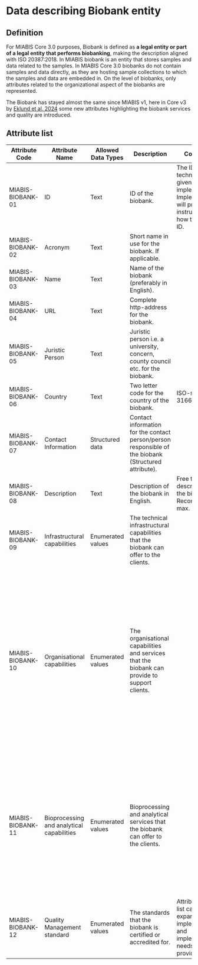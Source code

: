 # Data describing Biobank entity

## Definition
For MIABIS Core 3.0 purposes, Biobank is defined as **a legal entity or part of a legal entity that performs biobanking**, making the description aligned with ISO 20387:2018. In MIABIS biobank is an entity that stores samples and data related to the samples. In MIABIS Core 3.0 biobanks do not contain samples and data directly, as they are hosting sample collections to which the samples and data are embedded in. On the level of biobanks, only attributes related to the organizational aspect of the biobanks are represented.

The Biobank has stayed almost the same since MIABIS v1, here in Core v3 by [Eklund et al. 2024](https://doi.org/10.1089/bio.2023.0074) some new attributes highlighting the biobank services and quality are introduced. 

## Attribute list

| Attribute Code | Attribute Name | Allowed Data Types | Description | Constraints| Allowed Values |
|---|---|---|---|---|---|
| MIABIS-BIOBANK-01 | ID | Text | ID of the biobank.|The ID is technical and given by the implementation. Implementation will provide instructions on how to form the ID.
| MIABIS-BIOBANK-02 | Acronym | Text | Short name in use for the biobank. If applicable.|
| MIABIS-BIOBANK-03 | Name | Text | Name of the biobank (preferably in English).|
| MIABIS-BIOBANK-04 | URL | Text | Complete http-address for the biobank.|
| MIABIS-BIOBANK-05 | Juristic Person | Text | Juristic person i.e. a university, concern, county council etc. for the biobank.|
| MIABIS-BIOBANK-06 | Country | Text | Two letter code for the country of the biobank.|ISO-standard 3166 alpha2.
| MIABIS-BIOBANK-07 | Contact Information | Structured data | Contact information for the contact person/person responsible of the biobank (Structured attribute).| | [MIABIS-BIOBANK-07](https://github.com/BBMRI-ERIC/miabis/blob/master/all%20structured%20data.md#contact-information)
| MIABIS-BIOBANK-08 | Description | Text | Description of the biobank in English.|Free text description of the biobank. Recommendation max. 2000 char.
| MIABIS-BIOBANK-09 | Infrastructural capabilities | Enumerated values | The technical infrastructural capabilities that the biobank can offer to the clients. | | Sample storage, Data storage, Biosafety abilities.
| MIABIS-BIOBANK-10 | Organisational capabilities | Enumerated values | The organisational capabilities and services that the biobank can provide to support clients.| | Recontact with donors, Facilitating clinical trials, Setting up prospective collections, Access to omics data, Access to laboratory analysis data, Access to donors'clinical data, Access to pathology archive, Access to radiology archive, Access to national medical registries, Other
| MIABIS-BIOBANK-11 | Bioprocessing and analytical capabilities | Enumerated values | Bioprocessing and analytical services that the biobank can offer to the clients. | | Biochemical analyses, Genomics, Nucleic acid extraction, Proteomics, Metabolomics, Histology, Cell-lines processing, Virology, Sample processing, Sample shipping, Sample quality control services, Other
| MIABIS-BIOBANK-12 | Quality Management standard | Enumerated values | The standards that the biobank is certified or accredited for. | Attribute value list can be expanded by the implementation, and implementation needs to verify provided data. | ISO 20387, ISO 9001, Other |
